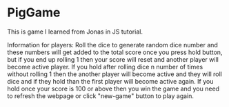# PigGame
This is game I learned from Jonas in JS tutorial.  


Information for players:
Roll the dice to generate random dice number and these numbers will get 
added to the total score once you press hold button, but if you end up 
rolling 1 then your score will reset and another player will become 
active player. If you hold after rolling dice n number of times without 
rolling 1 then the another player will become active and they will roll 
dice and if they hold than the first player will become active again.
If you hold once your score is 100 or above then you win the game and 
you need to refresh the webpage or click "new-game" button to play 
again.
